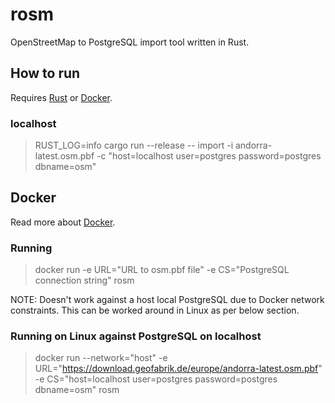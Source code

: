 # rosm

OpenStreetMap to PostgreSQL import tool written in Rust.

## How to run

Requires [Rust](https://www.rust-lang.org/) or [Docker](#Docker).

### localhost

> RUST_LOG=info cargo run --release -- import -i andorra-latest.osm.pbf -c "host=localhost user=postgres password=postgres dbname=osm"

## Docker

Read more about [Docker](https://www.docker.com/).

### Running

> docker run -e URL="URL to osm.pbf file" -e CS="PostgreSQL connection string" rosm

NOTE: Doesn't work against a host local PostgreSQL due to Docker network constraints. This can be worked around in Linux as per below section.

### Running on Linux against PostgreSQL on localhost

> docker run --network="host" -e URL="https://download.geofabrik.de/europe/andorra-latest.osm.pbf" -e CS="host=localhost user=postgres password=postgres dbname=osm" rosm
